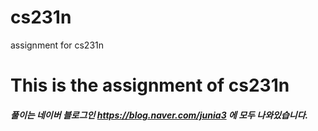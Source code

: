 # cs231n
assignment for cs231n

# This is the assignment of cs231n #

##### 풀이는 네이버 블로그인 https://blog.naver.com/junia3 에 모두 나와있습니다.
